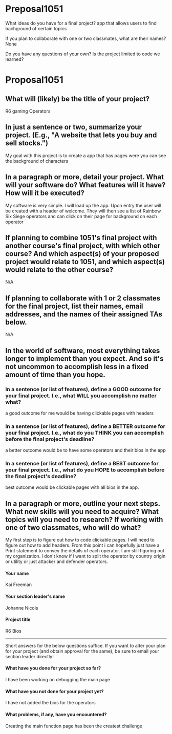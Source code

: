 # Preposal1051 

What ideas do you have for a final project? 
app that allows users to find bachground of certain topics 

If you plan to collaborate with one or two classmates, what are their names? 
None 

Do you have any questions of your own? 
Is the project limited to code we learned?




# Proposal1051 


## What will (likely) be the title of your project?

R6 gaming Operators

## In just a sentence or two, summarize your project. (E.g., "A website that lets you buy and sell stocks.")

My goal with this project is to create a app that has pages were you can see the background of characters

## In a paragraph or more, detail your project. What will your software do? What features will it have? How will it be executed?

My software is very simple. I will load up the app. Upon entry the user will be created with a header of welcome. They will then see a list of Rainbow Six Siege operators anc can click on their page for background on each operator

## If planning to combine 1051's final project with another course's final project, with which other course? And which aspect(s) of your proposed project would relate to 1051, and which aspect(s) would relate to the other course?

N/A

## If planning to collaborate with 1 or 2 classmates for the final project, list their names, email addresses, and the names of their assigned TAs below.

N/A

## In the world of software, most everything takes longer to implement than you expect. And so it's not uncommon to accomplish less in a fixed amount of time than you hope. 

### In a sentence (or list of features), define a GOOD outcome for your final project. I.e., what WILL you accomplish no matter what?

a good outcome for me would be having clickable pages with headers

### In a sentence (or list of features), define a BETTER outcome for your final project. I.e., what do you THINK you can accomplish before the final project's deadline?

a better outcome would be to have some operators and their bios in the app

### In a sentence (or list of features), define a BEST outcome for your final project. I.e., what do you HOPE to accomplish before the final project's deadline?

best outcome would be clickable pages with all bios in the app.

## In a paragraph or more, outline your next steps. What new skills will you need to acquire? What topics will you need to research? If working with one of two classmates, who will do what?

My first step is to figure out how to code clickable pages. I will need to figure out how to add headers. From this point i can hopefully just have a Print statement to convey the details of each operator. I am still figuring out my organization. I don't know if i want to split the operator by country origin or utility or just attacker and defender operators.







#### Your name

Kai Freeman

#### Your section leader's name

Johanne Nicols

#### Project title

R6 Bios

***

Short answers for the below questions suffice. If you want to alter your plan for your project (and obtain approval for the same), be sure to email your section leader directly!

#### What have you done for your project so far?

I have been working on debugging the main page

#### What have you not done for your project yet?

I have not added the bios for the operators

#### What problems, if any, have you encountered?

Creating the main function page has been the createst challenge
